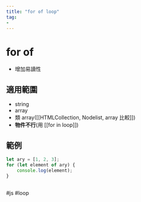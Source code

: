```yaml
---
title: "for of loop"
tag: 
- 
---
```

# for of
- 增加易讀性

## 適用範圍
- string
- array
- 類 array([[HTMLCollection, Nodelist, array 比較]])
- **物件不行**(用 [[for in loop]])
## 範例
```js
let ary = [1, 2, 3];
for (let element of ary) {
	console.log(element);
}
```

## 

#js #loop